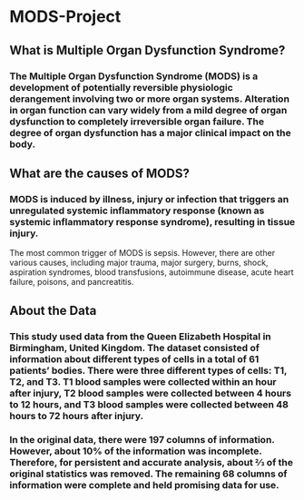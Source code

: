 # MODS-Project

## What is Multiple Organ Dysfunction Syndrome? 
### The Multiple Organ Dysfunction Syndrome (MODS) is a development of potentially reversible physiologic derangement involving two or more organ systems. Alteration in organ function can vary widely from a mild degree of organ dysfunction to completely irreversible organ failure. The degree of organ dysfunction has a major clinical impact on the body.

## What are the causes of MODS?
### MODS is induced by illness, injury or infection that triggers an unregulated systemic inflammatory response (known as systemic inflammatory response syndrome), resulting in tissue injury.
The most common trigger of MODS is sepsis. However, there are other various causes, including major trauma, major surgery, burns, shock, aspiration syndromes, blood transfusions, autoimmune disease, acute heart failure, poisons, and pancreatitis.

## About the Data
### This study used data from the Queen Elizabeth Hospital in Birmingham, United Kingdom. The dataset consisted of information about different types of cells in a total of 61 patients’ bodies. There were three different types of cells: T1, T2, and T3. T1 blood samples were collected within an hour after injury, T2 blood samples were collected between 4 hours to 12 hours, and T3 blood samples were collected between 48 hours to 72 hours after injury.
### In the original data, there were 197 columns of information. However, about 10% of the information was incomplete. Therefore, for persistent and accurate analysis, about ⅔ of the original statistics was removed. The remaining 68 columns of information were complete and held promising data for use.
